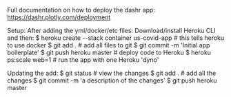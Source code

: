 Full documentation on how to deploy the dashr app:
https://dashr.plotly.com/deployment

Setup:
After adding the yml/docker/etc files:
Download/install Heroku CLI and then:
    $ heroku create --stack container us-covid-app # this tells heroku to use docker
    $ git add . # add all files to git
    $ git commit -m 'Initial app boilerplate'
    $ git push heroku master # deploy code to Heroku
    $ heroku ps:scale web=1  # run the app with one Heroku 'dyno'

Updating the add:
    $ git status # view the changes
    $ git add .  # add all the changes
    $ git commit -m 'a description of the changes'
    $ git push heroku master